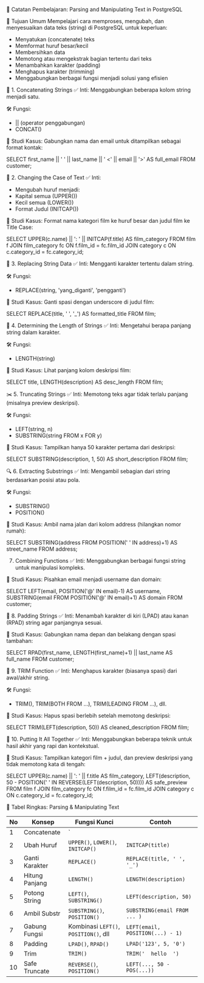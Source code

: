 📘 Catatan Pembelajaran: Parsing and Manipulating Text in PostgreSQL


📌 Tujuan Umum
Mempelajari cara memproses, mengubah, dan menyesuaikan data teks (string) di PostgreSQL untuk keperluan:
- Menyatukan (concatenate) teks
- Memformat huruf besar/kecil
- Membersihkan data
- Memotong atau mengekstrak bagian tertentu dari teks
- Menambahkan karakter (padding)
- Menghapus karakter (trimming)
- Menggabungkan berbagai fungsi menjadi solusi yang efisien


🔧 1. Concatenating Strings
✅ Inti:
Menggabungkan beberapa kolom string menjadi satu.

🛠️ Fungsi:
- || (operator penggabungan)
- CONCAT()

🧪 Studi Kasus:
Gabungkan nama dan email untuk ditampilkan sebagai format kontak:

SELECT 
  first_name || ' ' || last_name || ' <' || email || '>' AS full_email
FROM customer;


🔡 2. Changing the Case of Text
✅ Inti:
- Mengubah huruf menjadi:
- Kapital semua (UPPER())
- Kecil semua (LOWER())
- Format Judul (INITCAP())

🧪 Studi Kasus:
Format nama kategori film ke huruf besar dan judul film ke Title Case:

SELECT 
  UPPER(c.name) || ': ' || INITCAP(f.title) AS film_category
FROM film f
JOIN film_category fc ON f.film_id = fc.film_id
JOIN category c ON c.category_id = fc.category_id;


🔁 3. Replacing String Data
✅ Inti:
Mengganti karakter tertentu dalam string.

🛠️ Fungsi:
- REPLACE(string, 'yang_diganti', 'pengganti')

🧪 Studi Kasus:
Ganti spasi dengan underscore di judul film:

SELECT REPLACE(title, ' ', '_') AS formatted_title
FROM film;

📏 4. Determining the Length of Strings
✅ Inti:
Mengetahui berapa panjang string dalam karakter.

🛠️ Fungsi:
- LENGTH(string)

🧪 Studi Kasus:
Lihat panjang kolom deskripsi film:

SELECT title, LENGTH(description) AS desc_length
FROM film;


✂️ 5. Truncating Strings
✅ Inti:
Memotong teks agar tidak terlalu panjang (misalnya preview deskripsi).

🛠️ Fungsi:
- LEFT(string, n)
- SUBSTRING(string FROM x FOR y)

🧪 Studi Kasus:
Tampilkan hanya 50 karakter pertama dari deskripsi:

SELECT SUBSTRING(description, 1, 50) AS short_description
FROM film;



🔍 6. Extracting Substrings
✅ Inti:
Mengambil sebagian dari string berdasarkan posisi atau pola.

🛠️ Fungsi:
- SUBSTRING()
- POSITION()

🧪 Studi Kasus:
Ambil nama jalan dari kolom address (hilangkan nomor rumah):

SELECT SUBSTRING(address FROM POSITION(' ' IN address)+1) AS street_name
FROM address;



7. Combining Functions
✅ Inti:
Menggabungkan berbagai fungsi string untuk manipulasi kompleks.

🧪 Studi Kasus:
Pisahkan email menjadi username dan domain:

SELECT 
  LEFT(email, POSITION('@' IN email)-1) AS username,
  SUBSTRING(email FROM POSITION('@' IN email)+1) AS domain
FROM customer;



🔢 8. Padding Strings
✅ Inti:
Menambah karakter di kiri (LPAD) atau kanan (RPAD) string agar panjangnya sesuai.

🧪 Studi Kasus:
Gabungkan nama depan dan belakang dengan spasi tambahan:

SELECT RPAD(first_name, LENGTH(first_name)+1) || last_name AS full_name
FROM customer;


🧼 9. TRIM Function
✅ Inti:
Menghapus karakter (biasanya spasi) dari awal/akhir string.

🛠️ Fungsi:
- TRIM(), TRIM(BOTH FROM ...), TRIM(LEADING FROM ...), dll.

🧪 Studi Kasus:
Hapus spasi berlebih setelah memotong deskripsi:

SELECT TRIM(LEFT(description, 50)) AS cleaned_description
FROM film;


🧠 10. Putting It All Together
✅ Inti:
Menggabungkan beberapa teknik untuk hasil akhir yang rapi dan kontekstual.

🧪 Studi Kasus:
Tampilkan kategori film + judul, dan preview deskripsi yang tidak memotong kata di tengah:

SELECT 
  UPPER(c.name) || ': ' || f.title AS film_category,
  LEFT(description, 50 - POSITION(' ' IN REVERSE(LEFT(description, 50)))) AS safe_preview
FROM film f
JOIN film_category fc ON f.film_id = fc.film_id
JOIN category c ON c.category_id = fc.category_id;



📘 Tabel Ringkas: Parsing & Manipulating Text


| No | Konsep         | Fungsi Kunci                           | Contoh                             |
|----|----------------|----------------------------------------|------------------------------------|
| 1  | Concatenate    | `||`, `CONCAT()`                       | `first_name || ' ' || last_name`   |
| 2  | Ubah Huruf     | `UPPER()`, `LOWER()`, `INITCAP()`      | `INITCAP(title)`                   |
| 3  | Ganti Karakter | `REPLACE()`                            | `REPLACE(title, ' ', '_')`         |
| 4  | Hitung Panjang | `LENGTH()`                             | `LENGTH(description)`              |
| 5  | Potong String  | `LEFT()`, `SUBSTRING()`                | `LEFT(description, 50)`            |
| 6  | Ambil Substr   | `SUBSTRING()`, `POSITION()`            | `SUBSTRING(email FROM ... )`       |
| 7  | Gabung Fungsi  | Kombinasi `LEFT()`, `POSITION()`, dll  | `LEFT(email, POSITION(...) - 1)`   |
| 8  | Padding        | `LPAD()`, `RPAD()`                     | `LPAD('123', 5, '0')`              |
| 9  | Trim           | `TRIM()`                               | `TRIM('  hello  ')`                |
| 10 | Safe Truncate  | `REVERSE()`, `POSITION()`              | `LEFT(..., 50 - POS(...))`         |

